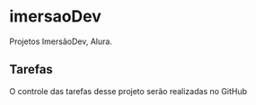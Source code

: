 # imersaoDev

Projetos ImersãoDev, Alura.

## Tarefas

O controle das tarefas desse projeto serão realizadas no GitHub
